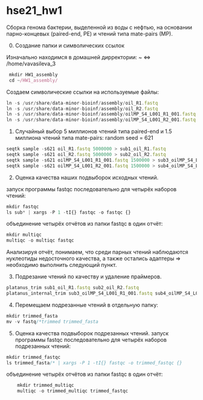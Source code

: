 # hse21_hw1
Сборка генома бактерии, выделенной из воды с нефтью, на основании парно-концевых (paired-end, PE) и чтений типа mate-pairs (MP).

0. Создание папки и символических ссылок

Изначально находимся в домашней дирректории: ~ <=> /home/vavasileva_3
```javascript
 mkdir HW1_assembly
 cd ~/HW1_assembly/
```
Создаем символические ссылки на используемые файлы:
```javascript
ln -s /usr/share/data-minor-bioinf/assembly/oil_R1.fastq
ln -s /usr/share/data-minor-bioinf/assembly/oil_R2.fastq
ln -s /usr/share/data-minor-bioinf/assembly/oilMP_S4_L001_R1_001.fastq
ln -s /usr/share/data-minor-bioinf/assembly/oilMP_S4_L001_R2_001.fastq
```
1. Случайный выбор 5 миллионов чтений типа paired-end и 1.5 миллиона чтений типа mate-pairs:
random seed = 621
```javascript
seqtk sample -s621 oil_R1.fastq 5000000 > sub1_oil_R1.fastq
seqtk sample -s621 oil_R2.fastq 5000000 > sub2_oil_R2.fastq  
seqtk sample -s621 oilMP_S4_L001_R1_001.fastq 1500000 > sub3_oilMP_S4_L001_R1_001.fastq
seqtk sample -s621 oilMP_S4_L001_R2_001.fastq 1500000 > sub4_oilMP_S4_L001_R2_001.fastq
```
2. Оценка качества наших подвыборок исходных чтений.

запуск программы fastqc последовательно для четырёх наборов чтений:
```javascript
mkdir fastqc
ls sub* | xargs -P 1 -tI{} fastqc -o fastqc {}
```
объединение четырёх отчётов из папки fastqc в один отчёт:
```javascript
mkdir multiqc
multiqc -o multiqc fastqc
```
Анализируя отчёт, понимаем, что среди парных чтений наблюдаются нуклеотиды недосточного качества, а также остались адаптеры => необходимо выполнить следующий пункт.

3. Подрезание чтений по качеству и удаление праймеров.
```javascript
platanus_trim sub1_oil_R1.fastq sub2_oil_R2.fastq
platanus_internal_trim sub3_oilMP_S4_L001_R1_001.fastq sub4_oilMP_S4_L001_R2_001.fastq
```
4. Перемещаем подрезанные чтений в отдельную папку:
```javascript
mkdir trimmed_fasta
mv -v fastq/*trimmed trimmed_fasta
```
5. Оценка качества подвыборок подрезанных чтений.
запуск программы fastqc последовательно для четырёх наборов подрезанных чтений:
```javascript
mkdir trimmed_fastqc 
ls trimmed_fasta/* | xargs -P 1 -tI{} fastqc -o trimmed_fastqc {}
```
объединение четырёх отчётов из папки fastqc в один отчёт:
```javascript
    mkdir trimmed_multiqc
    multiqc -o trimmed_multiqc trimmed_fastqc
```
